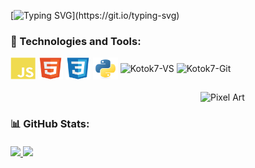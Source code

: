 [![Typing SVG](https://readme-typing-svg.demolab.com?font=Fira+Code&pause=1000&color=6793F7&width=435&lines=Hi%2C+everyone!+I'm+Kotok7.;Welcome+to+my+Github+profile!)](https://git.io/typing-svg)

### 🚀 Technologies and Tools:
<div style="display: inline-block;">
  <img align="center" alt="Kotok7-Js" height="35" width="40" src="https://raw.githubusercontent.com/devicons/devicon/master/icons/javascript/javascript-plain.svg" />
  <img align="center" alt="Kotok7-HTML" height="35" width="40" src="https://raw.githubusercontent.com/devicons/devicon/master/icons/html5/html5-original.svg" />
  <img align="center" alt="Kotok7-CSS" height="35" width="40" src="https://raw.githubusercontent.com/devicons/devicon/master/icons/css3/css3-original.svg" />
  <img align="center" alt="Kotok7-Python" height="35" width="40" src="https://raw.githubusercontent.com/devicons/devicon/master/icons/python/python-original.svg" />
  <img align="center" alt="Kotok7-VS" height="35" width="40" src="https://cdn.jsdelivr.net/gh/devicons/devicon/icons/vscode/vscode-original.svg" />
  <img align="center" alt="Kotok7-Git" height="35" width="40" src="https://cdn.jsdelivr.net/gh/devicons/devicon/icons/git/git-original.svg" />
</div>

<!-- Image on the right at the top -->
<div style="display: flex; justify-content: flex-end; margin-top: 20px;">
  <img src="https://github.com/user-attachments/assets/3dd95ed7-9349-404f-8506-a3ad9a4cf5fb" alt="Pixel Art" width="200" />
</div>

### 📊 GitHub Stats:
<div style="display: flex; justify-content: flex-start; margin-top: 20px;">
  <div>
    <a href="https://github.com/Kotok7">
      <img height="195px" src="https://github-readme-stats.vercel.app/api?username=Kotok7&show_icons=true&theme=one_dark_pro&include_all_commits=true&count_private=true" />
      <img height="195px" src="https://github-readme-stats.vercel.app/api/top-langs/?username=Kotok7&layout=compact&langs_count=7&theme=one_dark_pro" />
    </a>
  </div>
</div>
